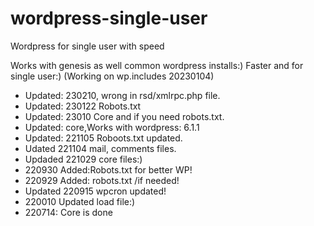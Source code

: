 # wordpress-single-user
Wordpress for single user with speed

Works with genesis as well common wordpress installs:)
Faster and for single user:)  (Working on wp.includes 20230104)

* Updated: 230210, wrong in rsd/xmlrpc.php file.
* Updated: 230122 Robots.txt
* Updated: 23010 Core and if you need robots.txt.
* Updated: core,Works with wordpress: 6.1.1
* Updated: 221105 Roboots.txt updated.
* Udated 221104 mail, comments files.
* Updaded 221029 core files:)
* 220930 Added:Robots.txt for better WP!
* 220929 Added: robots.txt /if needed!
* Updated 220915  wpcron updated!
* 220010 Updated load file:)
* 220714: Core is done
